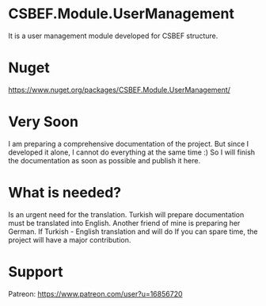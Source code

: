 # CSBEF.Module.UserManagement
It is a user management module developed for CSBEF structure.

# Nuget
https://www.nuget.org/packages/CSBEF.Module.UserManagement/

# Very Soon
I am preparing a comprehensive documentation of the project. But since I developed it alone, I cannot do everything at the same time :) So I will finish the documentation as soon as possible and publish it here.

# What is needed?
Is an urgent need for the translation. Turkish will prepare documentation must be translated into English. Another friend of mine is preparing her German. If Turkish - English translation and will do If you can spare time, the project will have a major contribution.

# Support
Patreon: https://www.patreon.com/user?u=16856720
